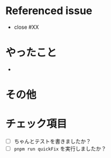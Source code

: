 # Referenced issue

<!-- 関連Issueがあれば -->

- close #XX

# やったこと

<!-- このPRで実施した事項を並べる -->

-

# その他

<!-- 注意事項など -->

# チェック項目

- [ ] ちゃんとテストを書きましたか？
- [ ] `pnpm run quickFix` を実行しましたか？
